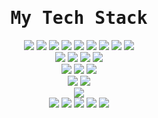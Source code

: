 <div align="center">
<samp><h1> My Tech Stack </h1></samp>
</div>

<div align="center">
    <img src="https://img.shields.io/badge/PHP-777BB4?style=flat-square&logo=php&logoColor=white">
    <img src="https://img.shields.io/badge/-HTML5-%23E44D27?style=flat-square&logo=html5&logoColor=ffffff">
    <img src="https://img.shields.io/badge/-CSS3-%231572B6?style=flat-square&logo=css3">
    <img src="https://img.shields.io/badge/JavaScript-F7DF1E?style=flat-square&logo=javascript&logoColor=black">
    <img src="https://img.shields.io/badge/NodeJS-339933?style=flat-square&logo=nodedotjs&logoColor=white">
    <img src="https://img.shields.io/badge/Python-3776AB?style=flat-square&logo=python&logoColor=white">
    <img src="https://img.shields.io/badge/CSharp-00599C?style=flat-square&logo=csharp&logoColor=white">
    <img src="https://img.shields.io/badge/Swift-F05138?style=flat-square&logo=swift&logoColor=white">
    <img src="https://img.shields.io/badge/Go-00ADD8?style=flat-square&logo=go&logoColor=white">
    <br/>
    <img src="https://img.shields.io/badge/Laravel-FF2D20?style=flat-square&logo=laravel&logoColor=white">
    <img src="https://img.shields.io/badge/Lumen-E74430?style=flat-square&logo=lumen&logoColor=white">
    <img src="https://img.shields.io/badge/ExpressJS-000000?style=flat-square&logo=express&logoColor=white">
    <img src="https://img.shields.io/badge/CodeIgniter-EF4223?style=flat-square&logo=codeigniter&logoColor=white">
    <br/>
    <img src="https://img.shields.io/badge/MySQL-4479A1?style=flat-square&logo=mysql&logoColor=white">
    <img src="https://img.shields.io/badge/PostgreSQL-4169E1?style=flat-square&logo=postgresql&logoColor=white">
    <img src="https://img.shields.io/badge/MariaDB-003545?style=flat-square&logo=mariadb&logoColor=white">
    <br/>
    <img src="https://img.shields.io/badge/Apache-D22128?style=flat-square&logo=apache&logoColor=white">
    <img src="https://img.shields.io/badge/NGINX-009639?style=flat-square&logo=nginx&logoColor=white">
    <br/>
    <img src="https://img.shields.io/badge/Docker-2496ED?style=flat-square&logo=docker&logoColor=white">
    <br/>
    <img src="https://img.shields.io/badge/Kali%20Linux-557C94?style=flat-square&logo=kalilinux&logoColor=white">
    <img src="https://img.shields.io/badge/Cloudflare-F38020?style=flat-square&logo=cloudflare&logoColor=white">
    <img src="https://img.shields.io/badge/AWS-FF9900?style=flat-square&logo=amazonaws&logoColor=white">
    <img src="https://img.shields.io/badge/Azure-0078D4?style=flat-square&logo=microsoftazure&logoColor=white">
    <img src="https://img.shields.io/badge/DigitalOcean-0080FF?style=flat-square&logo=digitalocean&logoColor=white">
</div>
